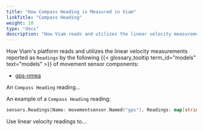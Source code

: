 ```yaml
---
title: "How Compass Heading is Measured in Viam"
linkTitle: "Compass Heading"
weight: 10
type: "docs"
description: "How Viam reads and utilizes the linear velocity measurements reported by some models of movement sensor."
---
```


How Viam's platform reads and utilizes the linear velocity measurements reported as `Readings` by the following {{< glossary_tooltip term_id="models" text="models" >}} of movement sensor components:

- [gps-nmea](/components/movement-sensor/gps/gps-nmea/)

An `Compass Heading` reading...

An example of a `Compass Heading` reading:

``` go
sensors.Readings{Name: movementsensor.Named("gps"), Readings: map[string]interface{}{"a": 4.5, "b": 5.6, "c": 6.7}}
```

<!-- TODO: add terminal output or short code snippet -->

Use linear velocity readings to...
